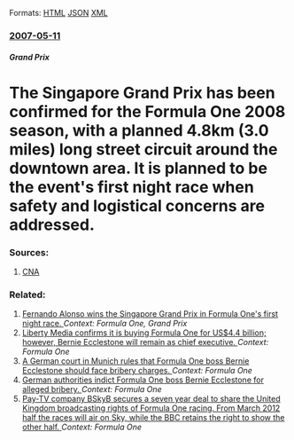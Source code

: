 
Formats: [HTML](/news/2007/05/11/the-singapore-grand-prix-has-been-confirmed-for-the-formula-one-2008-season-with-a-planned-4-8km-3-0-miles-long-street-circuit-around-th.html)  [JSON](/news/2007/05/11/the-singapore-grand-prix-has-been-confirmed-for-the-formula-one-2008-season-with-a-planned-4-8km-3-0-miles-long-street-circuit-around-th.json)  [XML](/news/2007/05/11/the-singapore-grand-prix-has-been-confirmed-for-the-formula-one-2008-season-with-a-planned-4-8km-3-0-miles-long-street-circuit-around-th.xml)  

### [2007-05-11](/news/2007/05/11/index.md)

##### Grand Prix
#  The Singapore Grand Prix has been confirmed for the Formula One 2008 season, with a planned 4.8km (3.0 miles) long street circuit around the downtown area. It is planned to be the event's first night race when safety and logistical concerns are addressed. 




### Sources:

1. [CNA](http://www.channelnewsasia.com/stories/singaporelocalnews/view/275566/1/.html)

### Related:

1. [ Fernando Alonso wins the Singapore Grand Prix in Formula One's first night race. ](/news/2008/09/28/fernando-alonso-wins-the-singapore-grand-prix-in-formula-one-s-first-night-race.md) _Context: Formula One, Grand Prix_
2. [Liberty Media confirms it is buying Formula One for US$4.4 billion; however, Bernie Ecclestone will remain as chief executive. ](/news/2016/09/7/liberty-media-confirms-it-is-buying-formula-one-for-us-4-4-billion-however-bernie-ecclestone-will-remain-as-chief-executive.md) _Context: Formula One_
3. [A German court in Munich rules that Formula One boss Bernie Ecclestone should face bribery charges. ](/news/2014/01/16/a-german-court-in-munich-rules-that-formula-one-boss-bernie-ecclestone-should-face-bribery-charges.md) _Context: Formula One_
4. [German authorities indict Formula One boss Bernie Ecclestone for alleged bribery. ](/news/2013/07/17/german-authorities-indict-formula-one-boss-bernie-ecclestone-for-alleged-bribery.md) _Context: Formula One_
5. [Pay-TV company BSkyB secures a seven year deal to share the United Kingdom broadcasting rights of Formula One racing. From March 2012 half the races will air on Sky, while the BBC retains the right to show the other half. ](/news/2011/07/29/pay-tv-company-bskyb-secures-a-seven-year-deal-to-share-the-united-kingdom-broadcasting-rights-of-formula-one-racing-from-march-2012-half-t.md) _Context: Formula One_
